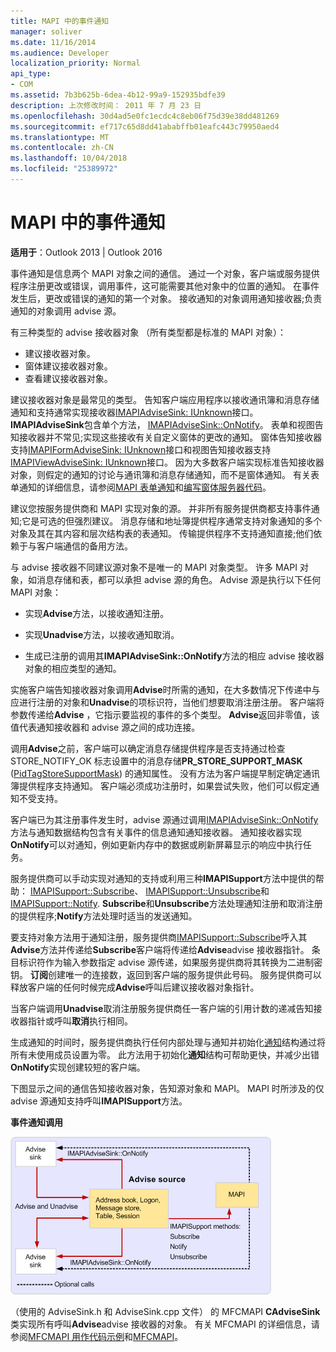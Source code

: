 ```yaml
---
title: MAPI 中的事件通知
manager: soliver
ms.date: 11/16/2014
ms.audience: Developer
localization_priority: Normal
api_type:
- COM
ms.assetid: 7b3b625b-6dea-4b12-99a9-152935bdfe39
description: 上次修改时间： 2011 年 7 月 23 日
ms.openlocfilehash: 30d4ad5e0fc1ecdc4c8eb06f75d39e38dd481269
ms.sourcegitcommit: ef717c65d8dd41ababffb01eafc443c79950aed4
ms.translationtype: MT
ms.contentlocale: zh-CN
ms.lasthandoff: 10/04/2018
ms.locfileid: "25389972"
---
```

# <a name="event-notification-in-mapi"></a>MAPI 中的事件通知

**适用于**：Outlook 2013 | Outlook 2016 
  
事件通知是信息两个 MAPI 对象之间的通信。 通过一个对象，客户端或服务提供程序注册更改或错误，调用事件，这可能需要其他对象中的位置的通知。 在事件发生后，更改或错误的通知的第一个对象。 接收通知的对象调用通知接收器;负责通知的对象调用 advise 源。
  
有三种类型的 advise 接收器对象 （所有类型都是标准的 MAPI 对象）：
  
- 建议接收器对象。   
- 窗体建议接收器对象。  
- 查看建议接收器对象。
    
建议接收器对象是最常见的类型。 告知客户端应用程序以接收通讯簿和消息存储通知和支持通常实现接收器[IMAPIAdviseSink: IUnknown](imapiadvisesinkiunknown.md)接口。 **IMAPIAdviseSink**包含单个方法， [IMAPIAdviseSink::OnNotify](imapiadvisesink-onnotify.md)。 表单和视图告知接收器并不常见;实现这些接收有关自定义窗体的更改的通知。 窗体告知接收器支持[IMAPIFormAdviseSink: IUnknown](imapiformadvisesinkiunknown.md)接口和视图告知接收器支持[IMAPIViewAdviseSink: IUnknown](imapiviewadvisesinkiunknown.md)接口。 因为大多数客户端实现标准告知接收器对象，则假定的通知的讨论与通讯簿和消息存储通知，而不是窗体通知。 有关表单通知的详细信息，请参阅[MAPI 表单通知](mapi-forms-notifications.md)和[编写窗体服务器代码](writing-form-server-code.md)。
  
建议您按服务提供商和 MAPI 实现对象的源。 并非所有服务提供商都支持事件通知;它是可选的但强烈建议。 消息存储和地址簿提供程序通常支持对象通知的多个对象及其在其内容和层次结构表的表通知。 传输提供程序不支持通知直接;他们依赖于与客户端通信的备用方法。
  
与 advise 接收器不同建议源对象不是唯一的 MAPI 对象类型。 许多 MAPI 对象，如消息存储和表，都可以承担 advise 源的角色。 Advise 源是执行以下任何 MAPI 对象：
  
- 实现**Advise**方法，以接收通知注册。 
    
- 实现**Unadvise**方法，以接收通知取消。 
    
- 生成已注册的调用其**IMAPIAdviseSink::OnNotify**方法的相应 advise 接收器对象的相应类型的通知。 
    
实施客户端告知接收器对象调用**Advise**时所需的通知，在大多数情况下传递中与应进行注册的对象和**Unadvise**的项标识符，当他们想要取消注册注册。 客户端将参数传递给**Advise** ，它指示要监视的事件的多个类型。 **Advise**返回非零值，该值代表通知接收器和 advise 源之间的成功连接。 
  
调用**Advise**之前，客户端可以确定消息存储提供程序是否支持通过检查 STORE_NOTIFY_OK 标志设置中的消息存储**PR_STORE_SUPPORT_MASK** ([PidTagStoreSupportMask](pidtagstoresupportmask-canonical-property.md)) 的通知属性。 没有方法为客户端提早制定确定通讯簿提供程序支持通知。 客户端必须成功注册时，如果尝试失败，他们可以假定通知不受支持。
  
客户端已为其注册事件发生时，advise 源通过调用[IMAPIAdviseSink::OnNotify](imapiadvisesink-onnotify.md)方法与通知数据结构包含有关事件的信息通知通知接收器。 通知接收器实现**OnNotify**可以对通知，例如更新内存中的数据或刷新屏幕显示的响应中执行任务。 
  
服务提供商可以手动实现对通知的支持或利用三种**IMAPISupport**方法中提供的帮助： [IMAPISupport::Subscribe](imapisupport-subscribe.md)、 [IMAPISupport::Unsubscribe](imapisupport-unsubscribe.md)和[IMAPISupport::Notify](imapisupport-notify.md). **Subscribe**和**Unsubscribe**方法处理通知注册和取消注册的提供程序;**Notify**方法处理时适当的发送通知。 
  
要支持对象方法用于通知注册，服务提供商[IMAPISupport::Subscribe](imapisupport-subscribe.md)呼入其**Advise**方法并传递给**Subscribe**客户端将传递给**Advise**advise 接收器指针。 条目标识符作为输入参数指定 advise 源传递，如果服务提供商将其转换为二进制密钥。 **订阅**创建唯一的连接数，返回到客户端的服务提供此号码。 服务提供商可以释放客户端的任何时候完成**Advise**呼叫后建议接收器对象指针。 
  
当客户端调用**Unadvise**取消注册服务提供商任一客户端的引用计数的递减告知接收器指针或呼叫**取消**执行相同。 
  
生成通知的时间时，服务提供商执行任何内部处理与通知并初始化[通知](notification.md)结构通过将所有未使用成员设置为零。 此方法用于初始化**通知**结构可帮助更快，并减少出错**OnNotify**实现创建较短的客户端。 
  
下图显示之间的通信告知接收器对象，告知源对象和 MAPI。 MAPI 时所涉及的仅 advise 源通知支持呼叫**IMAPISupport**方法。 
  
**事件通知调用**
  
![事件通知调用](media/amapi_51.gif "事件通知调用")
  
（使用的 AdviseSink.h 和 AdviseSink.cpp 文件） 的 MFCMAPI **CAdviseSink**类实现所有呼叫**Advise**advise 接收器的对象。 有关 MFCMAPI 的详细信息，请参阅[MFCMAPI 用作代码示例](mfcmapi-as-a-code-sample.md)和[MFCMAPI](https://go.microsoft.com/fwlink/?LinkId=124154)。
  

